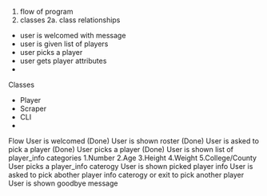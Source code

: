 1. flow of program
2. classes 
  2a. class relationships

- user is welcomed with message
- user is given list of players
- user picks a player
- user gets player attributes
- 

Classes 
- Player 
- Scraper
- CLI  
- 


Flow 
User is welcomed (Done)
User is shown roster (Done)
User is asked to pick a player (Done)
User picks a player (Done)
User is shown list of player_info categories
  1.Number
  2.Age 
  3.Height 
  4.Weight 
  5.College/County
User picks a player_info caterogy 
User is shown picked player info 
User is asked to pick abother player info caterogy or exit to pick another player
User is shown goodbye message 
